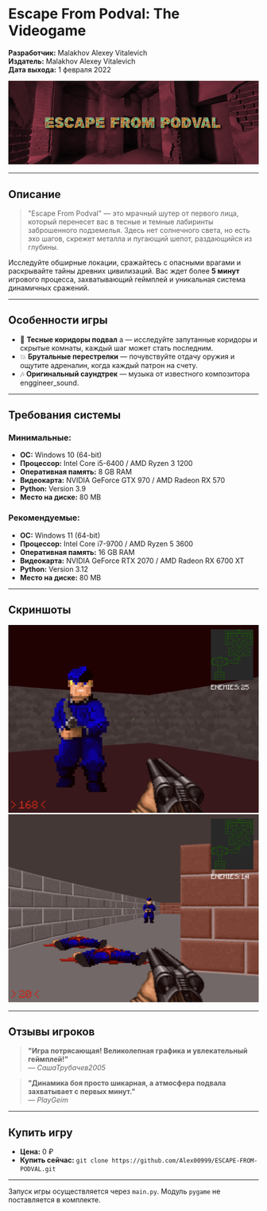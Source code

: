 # **Escape From Podval: The Videogame**

**Разработчик:** Malakhov Alexey Vitalevich  
**Издатель:** Malakhov Alexey Vitalevich  
**Дата выхода:** 1 февраля 2022

![main_logo.png](readme_assets/main_logo_fixed.png)

---

## Описание

> "Escape From Podval" — это мрачный шутер от первого лица, который перенесет вас в тесные и темные лабиринты заброшенного подземелья. Здесь нет солнечного света, но есть эхо шагов, скрежет металла и пугающий шепот, раздающийся из глубины.

Исследуйте обширные локации, сражайтесь с опасными врагами и раскрывайте тайны древних цивилизаций. Вас ждет более **5 минут** игрового процесса, захватывающий геймплей и уникальная система динамичных сражений.

---

## Особенности игры

- 🔦 **Тесные коридоры подвал** а — исследуйте запутанные коридоры и скрытые комнаты, каждый шаг может стать последним.
- 💥 **Брутальные перестрелки** — почувствуйте отдачу оружия и ощутите адреналин, когда каждый патрон на счету.
- 🎶 **Оригинальный саундтрек** — музыка от известного композитора enggineer_sound.

---

## Требования системы

### Минимальные:
- **ОС:** Windows 10 (64-bit)
- **Процессор:** Intel Core i5-6400 / AMD Ryzen 3 1200
- **Оперативная память:** 8 GB RAM
- **Видеокарта:** NVIDIA GeForce GTX 970 / AMD Radeon RX 570
- **Python:** Version 3.9
- **Место на диске:** 80 MB

### Рекомендуемые:
- **ОС:** Windows 11 (64-bit)
- **Процессор:** Intel Core i7-9700 / AMD Ryzen 5 3600
- **Оперативная память:** 16 GB RAM
- **Видеокарта:** NVIDIA GeForce RTX 2070 / AMD Radeon RX 6700 XT
- **Python:** Version 3.12
- **Место на диске:** 80 MB

---

## Скриншоты

![Скриншот 1](readme_assets/screenshot-1.png)
![Скриншот 2](readme_assets/screenshot-2.png)

---

## Отзывы игроков

> **"Игра потрясающая! Великолепная графика и увлекательный геймплей!"**  
> — _СашаТрубачев2005_

> **"Динамика боя просто шикарная, а атмосфера подвала захватывает с первых минут."**  
> — _PlayGeim_

---
## Купить игру

- **Цена:** 0 ₽
- **Купить сейчас:** `git clone https://github.com/Alex00999/ESCAPE-FROM-PODVAL.git`

---
Запуск игры осуществляется через `main.py`. Модуль `pygame` не поставляется в комплекте.

